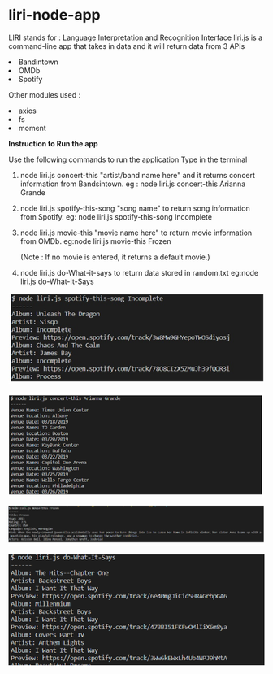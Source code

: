 # liri-node-app

LIRI stands for : Language Interpretation and Recognition Interface
liri.js is a command-line app that takes in data and it will return data from 3 APIs
    <li>Bandintown</li>
    <li>OMDb</li>
    <li>Spotify</li>

Other modules used : 
<li>axios</li>
<li>fs</li>
<li>moment  </li>  

<b>Instruction to Run the app</b>

Use the following commands to run the application
Type in the terminal

1. node liri.js concert-this "artist/band name here" and it returns concert information from Bandsintown. 
    eg : node liri.js concert-this Arianna Grande

2. node liri.js spotify-this-song "song name" to return song information from Spotify. 
    eg: node liri.js spotify-this-song Incomplete

3. node liri.js movie-this "movie name here" to return movie information from OMDb. 
    eg:node liri.js movie-this Frozen
                  
   (Note : If no movie is entered, it returns a default movie.)


4. node liri.js do-What-it-says to return data stored in random.txt
    eg:node liri.js do-What-It-Says

![Spotify](https://github.com/webdev-gmg/liri-node-app/blob/master/images/spotify.jpg?raw=true)

![Bands](https://github.com/webdev-gmg/liri-node-app/blob/master/images/bands.png?raw=true)

![Movies](https://github.com/webdev-gmg/liri-node-app/blob/master/images/movie.png?raw=true)

![Random](https://github.com/webdev-gmg/liri-node-app/blob/master/images/dowhatitsays.png?raw=true)
